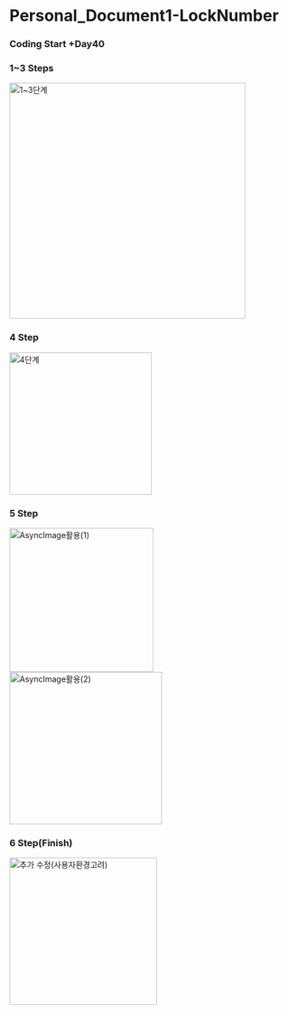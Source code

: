 # Personal_Document1-LockNumber
### Coding Start +Day40


### **1~3 Steps**
<img width="418" alt="1~3단계" src="https://user-images.githubusercontent.com/114223996/197387990-94f85cee-950d-4030-a185-92d0ffc678f1.png">

### **4 Step**
<img width="252" alt="4단계" src="https://user-images.githubusercontent.com/114223996/197387991-bb28472d-0316-43da-876f-dca4a1702b43.png">

### **5 Step**
<img width="255" alt="AsyncImage활용(1)" src="https://user-images.githubusercontent.com/114223996/197388000-6a69bd73-1724-4f49-94c2-67ccfe823bff.png">
<img width="270" alt="AsyncImage활용(2)" src="https://user-images.githubusercontent.com/114223996/197387995-9a7bf4c8-a5d2-4036-b0a6-c769fcf22310.png">

### **6 Step(Finish)**
<img width="261" alt="추가 수정(사용자환경고려)" src="https://user-images.githubusercontent.com/114223996/197387999-f5c28a86-210d-4349-a018-98cc39b9537a.png">
